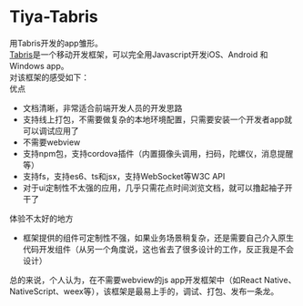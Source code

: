 # Tiya-Tabris

用Tabris开发的app雏形。  
[Tabris](https://tabrisjs.com/)是一个移动开发框架，可以完全用Javascript开发iOS、Android 和 Windows app。  
对该框架的感受如下：  
优点
- 文档清晰，非常适合前端开发人员的开发思路
- 支持线上打包，不需要做复杂的本地环境配置，只需要安装一个开发者app就可以调试应用了
- 不需要webview
- 支持npm包，支持cordova插件（内置摄像头调用，扫码，陀螺仪，消息提醒等）
- 支持fs，支持es6、ts和jsx，支持WebSocket等W3C API
- 对于ui定制性不太强的应用，几乎只需花点时间浏览文档，就可以撸起袖子开干了

体验不太好的地方
- 框架提供的组件可定制性不强，如果业务场景稍复杂，还是需要自己介入原生代码开发组件（从另一个角度说，这也省去了很多设计的工作，反正我是不会设计）

总的来说，个人认为，在不需要webview的js app开发框架中（如React Native、NativeScript、weex等），该框架是最易上手的，调试、打包、发布一条龙。
